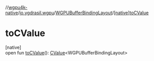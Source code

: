 //[wgpu4k-native](../../../index.md)/[io.ygdrasil.wgpu](../index.md)/[WGPUBufferBindingLayout](index.md)/[[native]toCValue]([native]to-c-value.md)

# toCValue

[native]\
open fun [toCValue]([native]to-c-value.md)(): [CValue](https://kotlinlang.org/api/core/kotlin-stdlib/kotlinx.cinterop/-c-value/index.html)&lt;WGPUBufferBindingLayout&gt;